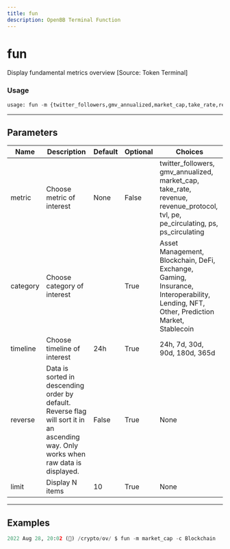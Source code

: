 ```yaml
---
title: fun
description: OpenBB Terminal Function
---
```


# fun

Display fundamental metrics overview [Source: Token Terminal]

### Usage 
```python
usage: fun -m {twitter_followers,gmv_annualized,market_cap,take_rate,revenue,revenue_protocol,tvl,pe,pe_circulating,ps,ps_circulating} [-c {Asset Management,Blockchain,DeFi,Exchange,Gaming,Insurance,Interoperability,Lending,NFT,Other,Prediction Market,Stablecoin}] [-t {24h,7d,30d,90d,180d,365d}] [-r] [-l LIMIT]
```
---
## Parameters

| Name | Description | Default | Optional | Choices |
| ---- | ----------- | ------- | -------- | ------- |
| metric | Choose metric of interest | None | False | twitter_followers, gmv_annualized, market_cap, take_rate, revenue, revenue_protocol, tvl, pe, pe_circulating, ps, ps_circulating |
| category | Choose category of interest |  | True | Asset Management, Blockchain, DeFi, Exchange, Gaming, Insurance, Interoperability, Lending, NFT, Other, Prediction Market, Stablecoin |
| timeline | Choose timeline of interest | 24h | True | 24h, 7d, 30d, 90d, 180d, 365d |
| reverse | Data is sorted in descending order by default. Reverse flag will sort it in an ascending way. Only works when raw data is displayed. | False | True | None |
| limit | Display N items | 10 | True | None |
---
## Examples

```python
2022 Aug 28, 20:02 (🦋) /crypto/ov/ $ fun -m market_cap -c Blockchain
```


